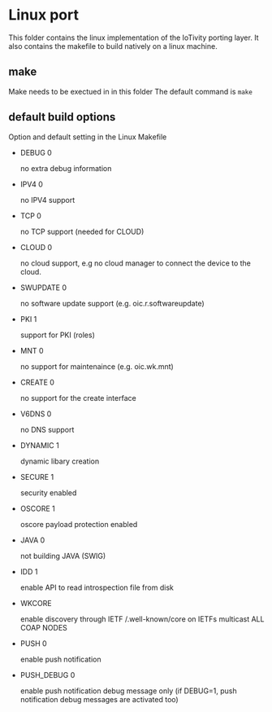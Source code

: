 # Linux port

This folder contains the linux implementation of the IoTivity porting layer.
It also contains the makefile to build natively on a linux machine.

## make

Make needs to be exectued in in this folder
The default command is `make`

## default build options

Option and default setting in the Linux Makefile

- DEBUG 0
  
  no extra debug information
  
- IPV4 0
  
  no IPV4 support
  
- TCP 0
  
  no TCP support (needed for CLOUD)

- CLOUD 0
  
  no cloud support, e.g no cloud manager to connect the device to the cloud.

- SWUPDATE 0
  
  no software update support (e.g. oic.r.softwareupdate)

- PKI 1
  
  support for PKI (roles)

- MNT 0
  
  no support for maintenaince (e.g. oic.wk.mnt)

- CREATE 0
  
  no support for the create interface

- V6DNS 0
  
  no DNS support

- DYNAMIC 1
  
  dynamic libary creation
  
- SECURE 1
  
  security enabled
  
- OSCORE 1
  
  oscore payload protection enabled
  
- JAVA 0
  
  not building JAVA (SWIG)
  
- IDD 1
  
  enable API to read introspection file from disk
  
- WKCORE

  enable discovery through IETF /.well-known/core on IETFs multicast ALL COAP NODES

- PUSH 0

  enable push notification

- PUSH_DEBUG 0

  enable push notification debug message only (if DEBUG=1, push notification debug messages are activated too)